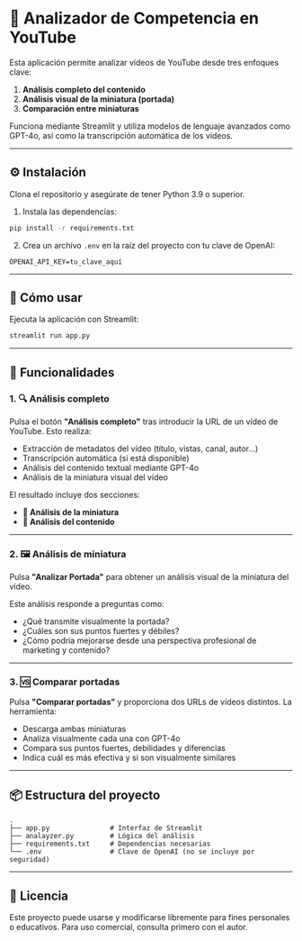 # 🧠 Analizador de Competencia en YouTube

Esta aplicación permite analizar vídeos de YouTube desde tres enfoques clave:

1. **Análisis completo del contenido**
2. **Análisis visual de la miniatura (portada)**
3. **Comparación entre miniaturas**

Funciona mediante Streamlit y utiliza modelos de lenguaje avanzados como GPT-4o, así como la transcripción automática de los vídeos.

---

## ⚙️ Instalación

Clona el repositorio y asegúrate de tener Python 3.9 o superior.

1. Instala las dependencias:

```bash
pip install -r requirements.txt
```

2. Crea un archivo `.env` en la raíz del proyecto con tu clave de OpenAI:

```
OPENAI_API_KEY=tu_clave_aquí
```

---

## 🚀 Cómo usar

Ejecuta la aplicación con Streamlit:

```bash
streamlit run app.py
```

---

## 🎯 Funcionalidades

### 1. 🔍 Análisis completo

Pulsa el botón **"Análisis completo"** tras introducir la URL de un vídeo de YouTube. Esto realiza:

- Extracción de metadatos del vídeo (título, vistas, canal, autor…)
- Transcripción automática (si está disponible)
- Análisis del contenido textual mediante GPT-4o
- Análisis de la miniatura visual del vídeo

El resultado incluye dos secciones:

- **🧠 Análisis de la miniatura**  
- **🤖 Análisis del contenido**

---

### 2. 🖼️ Análisis de miniatura

Pulsa **"Analizar Portada"** para obtener un análisis visual de la miniatura del vídeo.

Este análisis responde a preguntas como:

- ¿Qué transmite visualmente la portada?
- ¿Cuáles son sus puntos fuertes y débiles?
- ¿Cómo podría mejorarse desde una perspectiva profesional de marketing y contenido?

---

### 3. 🆚 Comparar portadas

Pulsa **"Comparar portadas"** y proporciona dos URLs de vídeos distintos. La herramienta:

- Descarga ambas miniaturas
- Analiza visualmente cada una con GPT-4o
- Compara sus puntos fuertes, debilidades y diferencias
- Indica cuál es más efectiva y si son visualmente similares

---

## 📦 Estructura del proyecto

```
.
├── app.py               # Interfaz de Streamlit
├── analayzer.py         # Lógica del análisis
├── requirements.txt     # Dependencias necesarias
└── .env                 # Clave de OpenAI (no se incluye por seguridad)
```

---

## 📄 Licencia

Este proyecto puede usarse y modificarse libremente para fines personales o educativos. Para uso comercial, consulta primero con el autor.
